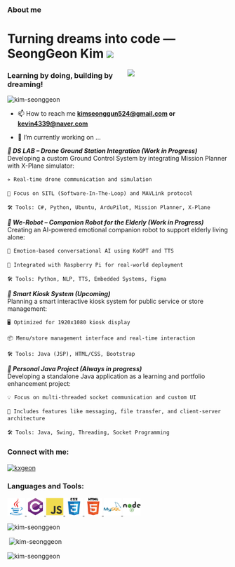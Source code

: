 ### About me

<h1 align="left">Turning dreams into code — SeongGeon Kim <img src="https://media.giphy.com/media/12oufCB0MyZ1Go/giphy.gif" width="50"> </h1>
<img align='right' src="https://media2.giphy.com/media/v1.Y2lkPTc5MGI3NjExc21jcWR1cDJzeHphNTJzMnl2aDJvYTZ0a3VjaGFkdDJmbm1va296cCZlcD12MV9pbnRlcm5hbF9naWZfYnlfaWQmY3Q9Zw/Y4ak9Ki2GZCbJxAnJD/giphy.gif" width="230">
<h3 align="left">Learning by doing, building by dreaming!</h3>

<p align="left"> <img src="https://komarev.com/ghpvc/?username=kim-seonggeon&label=Profile%20views&color=0e75b6&style=flat" alt="kim-seonggeon" /> </p>

- 📫 How to reach me **kimseonggun524@gmail.com or kevin4339@naver.com**

- 🔭 I’m currently working on ...

***🔹 DS LAB – Drone Ground Station Integration (Work in Progress)***  
Developing a custom Ground Control System by integrating Mission Planner with X-Plane simulator:
```
✈️ Real-time drone communication and simulation

🔧 Focus on SITL (Software-In-The-Loop) and MAVLink protocol

🛠️ Tools: C#, Python, Ubuntu, ArduPilot, Mission Planner, X-Plane
```

***🔹 We-Robot – Companion Robot for the Elderly (Work in Progress)***  
Creating an AI-powered emotional companion robot to support elderly living alone:
```
💬 Emotion-based conversational AI using KoGPT and TTS

🤖 Integrated with Raspberry Pi for real-world deployment

🛠️ Tools: Python, NLP, TTS, Embedded Systems, Figma
```

***🔹 Smart Kiosk System (Upcoming)***  
Planning a smart interactive kiosk system for public service or store management:
```
🖥️ Optimized for 1920x1080 kiosk display

📦 Menu/store management interface and real-time interaction

🛠️ Tools: Java (JSP), HTML/CSS, Bootstrap
```

***🔹 Personal Java Project (Always in progress)***  
Developing a standalone Java application as a learning and portfolio enhancement project:
```
💡 Focus on multi-threaded socket communication and custom UI

📁 Includes features like messaging, file transfer, and client-server architecture

🛠️ Tools: Java, Swing, Threading, Socket Programming
```

<h3 align="left">Connect with me:</h3>
<p align="left">
<a href="https://instagram.com/kxgeon" target="blank"><img align="center" src="https://raw.githubusercontent.com/rahuldkjain/github-profile-readme-generator/master/src/images/icons/Social/instagram.svg" alt="kxgeon" height="30" width="40" /></a>
</p>

<h3 align="left">Languages and Tools:</h3>
<p align="left"> <a href="https://www.java.com" target="_blank" rel="noreferrer"> <img src="https://raw.githubusercontent.com/devicons/devicon/master/icons/java/java-original.svg" alt="java" width="40" height="40"/> </a> <a href="https://www.w3schools.com/cs/" target="_blank" rel="noreferrer"> <img src="https://raw.githubusercontent.com/devicons/devicon/master/icons/csharp/csharp-original.svg" alt="csharp" width="40" height="40"/> </a> <a href="https://developer.mozilla.org/en-US/docs/Web/JavaScript" target="_blank" rel="noreferrer"> <img src="https://raw.githubusercontent.com/devicons/devicon/master/icons/javascript/javascript-original.svg" alt="javascript" width="40" height="40"/> </a> <a href="https://www.w3schools.com/css/" target="_blank" rel="noreferrer"> <img src="https://raw.githubusercontent.com/devicons/devicon/master/icons/css3/css3-original-wordmark.svg" alt="css3" width="40" height="40"/> </a> <a href="https://www.w3.org/html/" target="_blank" rel="noreferrer"> <img src="https://raw.githubusercontent.com/devicons/devicon/master/icons/html5/html5-original-wordmark.svg" alt="html5" width="40" height="40"/> </a> <a href="https://www.mysql.com/" target="_blank" rel="noreferrer"> <img src="https://raw.githubusercontent.com/devicons/devicon/master/icons/mysql/mysql-original-wordmark.svg" alt="mysql" width="40" height="40"/> </a> <a href="https://nodejs.org" target="_blank" rel="noreferrer"> <img src="https://raw.githubusercontent.com/devicons/devicon/master/icons/nodejs/nodejs-original-wordmark.svg" alt="nodejs" width="40" height="40"/> </a> </p>

<p><img align="center" src="https://github-readme-stats.vercel.app/api/top-langs?username=kim-seonggeon&show_icons=true&locale=en&layout=compact" alt="kim-seonggeon" /></p>

<p>&nbsp;<img align="center" src="https://github-readme-stats.vercel.app/api?username=kim-seonggeon&show_icons=true&locale=en" alt="kim-seonggeon" /></p>

<p><img align="center" src="https://github-readme-streak-stats.herokuapp.com/?user=kim-seonggeon&" alt="kim-seonggeon" /></p>
